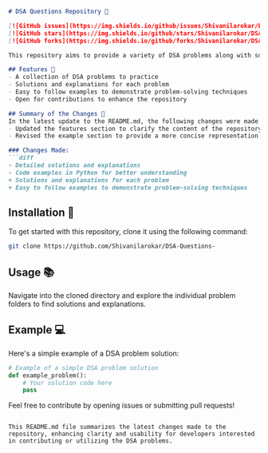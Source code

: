```markdown
# DSA Questions Repository 🤖

[![GitHub issues](https://img.shields.io/github/issues/Shivanilarokar/DSA-Questions-)](https://github.com/Shivanilarokar/DSA-Questions-/issues) 
[![GitHub stars](https://img.shields.io/github/stars/Shivanilarokar/DSA-Questions-)](https://github.com/Shivanilarokar/DSA-Questions-/stargazers) 
[![GitHub forks](https://img.shields.io/github/forks/Shivanilarokar/DSA-Questions-)](https://github.com/Shivanilarokar/DSA-Questions-/network/members)

This repository aims to provide a variety of DSA problems along with solutions to enhance your problem-solving skills and understanding of Data Structures and Algorithms.

## Features 🌟
- A collection of DSA problems to practice
- Solutions and explanations for each problem
- Easy to follow examples to demonstrate problem-solving techniques
- Open for contributions to enhance the repository

## Summary of the Changes 📝
In the latest update to the README.md, the following changes were made:
- Updated the features section to clarify the content of the repository.
- Revised the example section to provide a more concise representation of problem solutions.

### Changes Made:
```diff
- Detailed solutions and explanations
- Code examples in Python for better understanding
+ Solutions and explanations for each problem
+ Easy to follow examples to demonstrate problem-solving techniques
```

## Installation 🚀
To get started with this repository, clone it using the following command:
```bash
git clone https://github.com/Shivanilarokar/DSA-Questions-
```

## Usage 📚
Navigate into the cloned directory and explore the individual problem folders to find solutions and explanations.

## Example 💻
Here's a simple example of a DSA problem solution:
```python
# Example of a simple DSA problem solution
def example_problem():
    # Your solution code here
    pass
```

Feel free to contribute by opening issues or submitting pull requests!
```

This README.md file summarizes the latest changes made to the repository, enhancing clarity and usability for developers interested in contributing or utilizing the DSA problems.